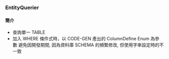 ### EntityQuerier

#### 簡介

 * 查詢單一 TABLE
 * 加入 WHERE 條件式時，以 CODE-GEN 產出的 ColumnDefine Enum 為參數
   避免因開發期間, 因為資料庫 SCHEMA 的頻繁修改, 但使用字串設定時的不一致
   
   
